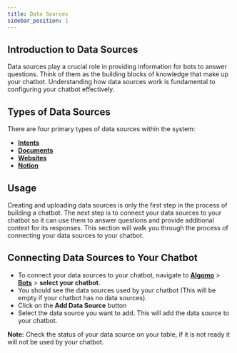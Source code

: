 ```yaml
---
title: Data Sources
sidebar_position: 1
---
```


## Introduction to Data Sources

Data sources play a crucial role in providing information for bots to answer questions. Think of them as the building blocks of knowledge that make up your chatbot. Understanding how data sources work is fundamental to configuring your chatbot effectively.

## Types of Data Sources

There are four primary types of data sources within the system:

- [**Intents**](./intents)
- [**Documents**](./documents)
- [**Websites**](./websites)
- [**Notion**](./notion)

## Usage

Creating and uploading data sources is only the first step in the process of building a chatbot. The next step is to connect your data sources to your chatbot so it can use them to answer questions and provide additional context for its responses. This section will walk you through the process of connecting your data sources to your chatbot.

## Connecting Data Sources to Your Chatbot

- To connect your data sources to your chatbot, navigate to [**Algomo**](https://app.algomo.com/) > [**Bots**](https://app.algomo.com/bots) > **select your chatbot**.
- You should see the data sources used by your chatbot (This will be empty if your chatbot has no data sources).
- Click on the **Add Data Source** button
- Select the data source you want to add. This will add the data source to your chatbot.

**Note:** Check the status of your data source on your table, if it is not ready it will not be used by your chatbot.
